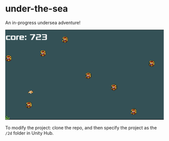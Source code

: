 # under-the-sea

An in-progress undersea adventure!

![image.png](./image.png)

To modify the project: clone the repo, and then specify the project as the `/2d` folder in Unity Hub. 
